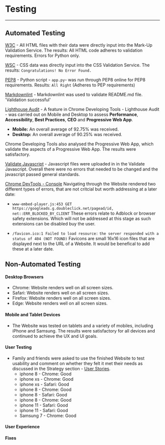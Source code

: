 # Testing

---

## Automated Testing

[W3C](https://validator.w3.org/) - All HTML files with their data were directly
    input into the Mark-Up Validation Service.
    The results: All HTML code adheres to validation requirements. Errors for
    Python only.

[WSC](https://jigsaw.w3.org/css-validator/) - CSS data was directly input into
    the CSS Validation Service. The results: `Congratulations! No Error Found.`

[PEP8](http://pep8online.com/) - Python script - `app.py`- was run through PEP8 online
    for PEP8 requirements. Results: `All Right` (Adheres to PEP requirements)

[Markdownlint](https://github.com/Bealby/markdownlint) - Markdownlint was
used to validate README.md file. 'Validation successful'

[Lighthouse Audit](https://developers.google.com/web/tools/lighthouse/) -
A feature in Chrome Developing Tools - Lighthouse Audit - was carried out
on Mobile and Desktop to assess **Performance**, **Accessibility**,
**Best Practices**, **CEO** and **Progressive Web App**.

- **Mobile:** An overall average of 92.75% was received.
- **Desktop:** An overall average of 90.25% was received.

Chrome Developing Tools also analysed the Progressive Web App,
which validate the aspects of a Progressive Web App. The results
were satisfactory.

[Validate Javascript](https://validatejavascript.com/) - Javascript
files were uploaded in in the Validate Javascript. Overall there
were no errors that needed to be changed and the javascript passed
general standards.

[Chrome DevTools - Console](https://developers.google.com/web/tools/chrome-devtools/)
Navigating through the Website rendered two different types of errors, that are not
critcial but worth addressing at a later date:

- `www-embed-player.js:453 GET https://googleads.g.doubleclick.net/pagead/id, net::ERR_BLOCKED_BY_CLIENT`
   These errors relate to Adblock or browser safety extensions. Which
   will not be addressed at this stage as such extensions can be
   disabled buy the user.

- `/favicon.ico:1 Failed to load resource:`
  `the server responded with a status of 404 (NOT FOUND)`
  Favicons are small 16x16 icon files that are displayed next to the
  URL of a Website. It would be benefical to add these at a later date.

## Non-Automated Testing


#### Desktop Browsers

- Chrome: Website renders well on all screen sizes.
- Safari: Website renders well on all screen sizes.
- Firefox: Website renders well on all screen sizes.
- Edge: Website renders well on all screen sizes.

#### Mobile and Tablet Devices

- The Website was tested on tablets and a variety of
  mobiles, including iPhone and Samsung. The results were
  satisfactory for all devices and continued to achieve the
  UX and UI goals.

#### User Testing

- Family and friends were asked to use the finished Website to test
  usability and comment on whether they felt it met their needs as
  discussed in the Strategy section - [User Stories](#user-stories).
  - iphone 8 - Chrome: Good
  - iphone xs - Chrome: Good
  - iphone xs - Safari: Good
  - iphone 8 - Chrome: Good
  - iphone 8 - Safari: Good
  - iphone 8 - Chrome: Good
  - iphone 11 - Safari: Good
  - iphone 11 - Safari: Good
  - Samsung 7 - Chrome: Good

#### User Experience

#### Fixes

